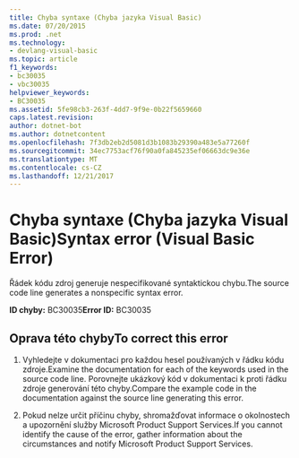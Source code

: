 ```yaml
---
title: Chyba syntaxe (Chyba jazyka Visual Basic)
ms.date: 07/20/2015
ms.prod: .net
ms.technology:
- devlang-visual-basic
ms.topic: article
f1_keywords:
- bc30035
- vbc30035
helpviewer_keywords:
- BC30035
ms.assetid: 5fe98cb3-263f-4dd7-9f9e-0b22f5659660
caps.latest.revision: 
author: dotnet-bot
ms.author: dotnetcontent
ms.openlocfilehash: 7f3db2eb2d5081d3b1083b29390a483e5a77260f
ms.sourcegitcommit: 34ec7753acf76f90a0fa845235ef06663dc9e36e
ms.translationtype: MT
ms.contentlocale: cs-CZ
ms.lasthandoff: 12/21/2017
---
```

# <a name="syntax-error-visual-basic-error"></a><span data-ttu-id="80b25-102">Chyba syntaxe (Chyba jazyka Visual Basic)</span><span class="sxs-lookup"><span data-stu-id="80b25-102">Syntax error (Visual Basic Error)</span></span>
<span data-ttu-id="80b25-103">Řádek kódu zdroj generuje nespecifikované syntaktickou chybu.</span><span class="sxs-lookup"><span data-stu-id="80b25-103">The source code line generates a nonspecific syntax error.</span></span>  
  
 <span data-ttu-id="80b25-104">**ID chyby:** BC30035</span><span class="sxs-lookup"><span data-stu-id="80b25-104">**Error ID:** BC30035</span></span>  
  
## <a name="to-correct-this-error"></a><span data-ttu-id="80b25-105">Oprava této chyby</span><span class="sxs-lookup"><span data-stu-id="80b25-105">To correct this error</span></span>  
  
1.  <span data-ttu-id="80b25-106">Vyhledejte v dokumentaci pro každou hesel používaných v řádku kódu zdroje.</span><span class="sxs-lookup"><span data-stu-id="80b25-106">Examine the documentation for each of the keywords used in the source code line.</span></span> <span data-ttu-id="80b25-107">Porovnejte ukázkový kód v dokumentaci k proti řádku zdroje generování této chyby.</span><span class="sxs-lookup"><span data-stu-id="80b25-107">Compare the example code in the documentation against the source line generating this error.</span></span>  
  
2.  <span data-ttu-id="80b25-108">Pokud nelze určit příčinu chyby, shromažďovat informace o okolnostech a upozornění služby Microsoft Product Support Services.</span><span class="sxs-lookup"><span data-stu-id="80b25-108">If you cannot identify the cause of the error, gather information about the circumstances and notify Microsoft Product Support Services.</span></span>  
  

